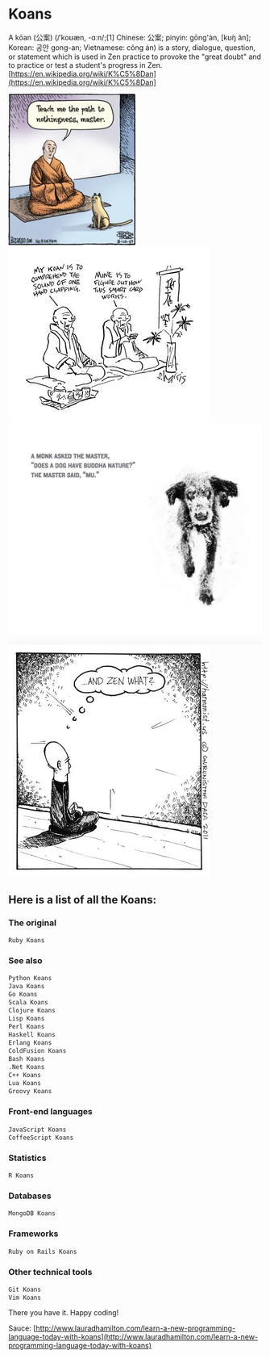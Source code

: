 # Koans
A kōan (公案) (/ˈkoʊæn, -ɑːn/;[1] Chinese: 公案; pinyin: gōng'àn, [kʊ́ŋ ân]; Korean: 공안 gong-an; Vietnamese: công án) is a story, dialogue, question, or statement which is used in Zen practice to provoke the "great doubt" and to practice or test a student's progress in Zen. [https://en.wikipedia.org/wiki/K%C5%8Dan](https://en.wikipedia.org/wiki/K%C5%8Dan]

![master](/master.webp)
![smartcard](/smartcard.jpg)
![mu](/mu.jpg)
![zen](/zen.jpeg)

## Here is a list of all the Koans:
### The original

    Ruby Koans

### See also

    Python Koans
    Java Koans
    Go Koans
    Scala Koans
    Clojure Koans
    Lisp Koans
    Perl Koans
    Haskell Koans
    Erlang Koans
    ColdFusion Koans
    Bash Koans
    .Net Koans
    C++ Koans
    Lua Koans
    Groovy Koans

### Front-end languages

    JavaScript Koans
    CoffeeScript Koans

### Statistics

    R Koans

### Databases

    MongoDB Koans

### Frameworks

    Ruby on Rails Koans

### Other technical tools

    Git Koans
    Vim Koans

There you have it. Happy coding!

Sauce: [http://www.lauradhamilton.com/learn-a-new-programming-language-today-with-koans](http://www.lauradhamilton.com/learn-a-new-programming-language-today-with-koans)
